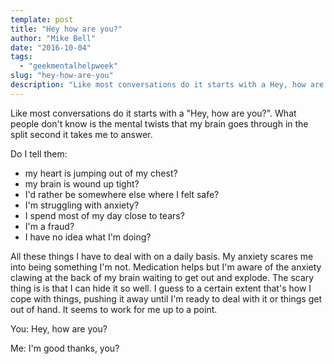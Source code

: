 ```yaml
---
template: post
title: "Hey how are you?"
author: "Mike Bell"
date: "2016-10-04"
tags:
  - "geekmentalhelpweek"
slug: "hey-how-are-you"
description: "Like most conversations do it starts with a Hey, how are you?. What people don't know is the mental twists that my brain goes through in the split second it takes me to answer."
---
```


Like most conversations do it starts with a "Hey, how are you?". What people don't know is the mental twists that my brain goes through in the split second it takes me to answer.

Do I tell them:

* my heart is jumping out of my chest?
* my brain is wound up tight?
* I'd rather be somewhere else where I felt safe?
* I'm struggling with anxiety?
* I spend most of my day close to tears?
* I'm a fraud?
* I have no idea what I'm doing?

All these things I have to deal with on a daily basis. My anxiety scares me into being something I'm not. Medication helps but I'm aware of the anxiety clawing at the back of my brain waiting to get out and explode. The scary thing is is that I can hide it so well. I guess to a certain extent that's how I cope with things, pushing it away until I'm ready to deal with it or things get out of hand. It seems to work for me up to a point.

You: Hey, how are you?

Me: I'm good thanks, you?
